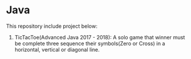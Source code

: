 # Java
This repository include project below:
1. TicTacToe(Advanced Java 2017 - 2018): A solo game that winner must be complete three sequence their symbols(Zero or Cross) in a horizontal, vertical or diagonal line. 
